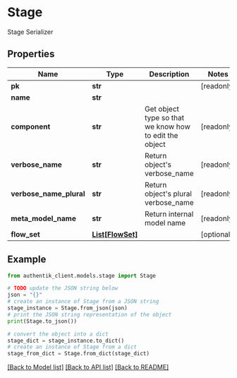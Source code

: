# Stage

Stage Serializer

## Properties

Name | Type | Description | Notes
------------ | ------------- | ------------- | -------------
**pk** | **str** |  | [readonly] 
**name** | **str** |  | 
**component** | **str** | Get object type so that we know how to edit the object | [readonly] 
**verbose_name** | **str** | Return object&#39;s verbose_name | [readonly] 
**verbose_name_plural** | **str** | Return object&#39;s plural verbose_name | [readonly] 
**meta_model_name** | **str** | Return internal model name | [readonly] 
**flow_set** | [**List[FlowSet]**](FlowSet.md) |  | [optional] 

## Example

```python
from authentik_client.models.stage import Stage

# TODO update the JSON string below
json = "{}"
# create an instance of Stage from a JSON string
stage_instance = Stage.from_json(json)
# print the JSON string representation of the object
print(Stage.to_json())

# convert the object into a dict
stage_dict = stage_instance.to_dict()
# create an instance of Stage from a dict
stage_from_dict = Stage.from_dict(stage_dict)
```
[[Back to Model list]](../README.md#documentation-for-models) [[Back to API list]](../README.md#documentation-for-api-endpoints) [[Back to README]](../README.md)


